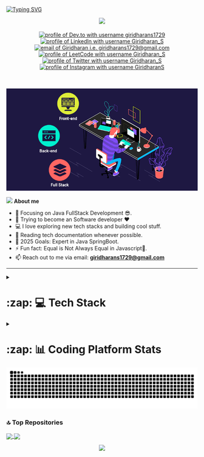 [![Typing SVG](https://readme-typing-svg.demolab.com?font=Fira+Code&pause=1000&color=F75311&random=false&width=700&lines=Welcome+to+my+GitHub+Profile;I+am+a+passionate+Full-Stack+Developer+from+TamilNadu)](https://git.io/typing-svg)

<div align="center">
  <a href="https://u8views.com/github/GiridharanS1729">
  <img src="https://api.visitorbadge.io/api/visitors?path=https%3A%2F%2Fgithub.com%2FGiridharanS1729%2FGiridharanS1729%2F&countColor=%23263759" />
  </a>
  <br><br>
  <a href="https://dev.to/giridharans1729"><img src="https://img.shields.io/badge/dev.to-0A0A0A?style=for-the-badge&logo=devdotto&logoColor=white" alt="profile of Dev.to with username giridharans1729" /></a>
  <a href="https://www.linkedin.com/in/giridharans1729/"><img src="https://img.shields.io/badge/LinkedIn-0077B5?style=for-the-badge&logo=linkedin&logoColor=white" alt="profile of LinkedIn with username Giridharan_S" /></a>
  <a href="mailto:giridharans1729@gmail.com"><img src="https://img.shields.io/badge/Gmail-D14836?style=for-the-badge&logo=gmail&logoColor=white" alt="email of Giridharan i.e.   giridharans1729@gmail.com" /></a>
  <a href="https://leetcode.com/u/GiridharanS1729/"><img src="https://img.shields.io/badge/-LeetCode-FFA116?style=for-the-badge&logo=LeetCode&logoColor=black" alt="profile of LeetCode with username Giridharan_S" ></a>
  <a href="https://twitter.com/giridharans1729"><img src="https://img.shields.io/badge/Twitter-0A0209?style=for-the-badge&logo=x&logoColor=d5d5d5" alt="profile of Twitter with username Giridharan_S" ></a>
  <a href="https://www.instagram.com/mr_unique.1729"><img src="https://img.shields.io/badge/Instagram-E4405F?style=for-the-badge&logo=instagram&logoColor=white" alt="profile of Instagram with username GiridharanS" ></a>
  <br><br>
</div>
<br>

![MasterHead](./assets/main.gif)
<!-- ![](https://komarev.com/ghpvc/?username=GiridharanS1729&color=red) -->
<picture><img src = "./assets/About_Me.gif" width = 30px></picture> <b>About me</b> 
- 🔭 Focusing on Java FullStack Development 😎.
- 🌱 Trying to become an Software developer ❤
- 💻 I love exploring new tech stacks and building cool stuff.
- 📰 Reading tech documentation whenever possible.
- 🥅 2025 Goals: Expert in Java SpringBoot.
- ⚡ Fun fact: Equal is Not Always Equal in Javascript🤣.
- 📫 Reach out to me via email: **giridharans1729@gmail.com**


<!--
# 🌐 Connect With Me:

[![Linkedin Badge](https://img.shields.io/badge/LinkedIn-0077B5?style=for-the-badge&logo=linkedin&logoColor=white)](https://www.linkedin.com/in/giridharans1729/)
[![Instagram Badge](https://img.shields.io/badge/Instagram-E4405F?style=for-the-badge&logo=instagram&logoColor=white)](https://instagram.com/mr_unique.1729)
[![Twitter Badge](https://img.shields.io/badge/Twitter-1DA1F2?style=for-the-badge&logo=twitter&logoColor=white)](https://twitter.com/GiridharanS1729)
[![Mail Badge](https://img.shields.io/badge/Gmail-D14836?style=for-the-badge&logo=gmail&logoColor=white)](mailto:giridharans1729@gmail.com)
-->
---
<details><br>
  <summary><h1>:zap: 💻 Tech Stack</h1></summary>
<!--
  # 💻 Tech Stack:
-->

### Frontend:
![HTML](https://img.shields.io/badge/HTML5-E34F26?style=for-the-badge&logo=html5&logoColor=white)
![CSS3](https://img.shields.io/badge/CSS3-1572B6?style=for-the-badge&logo=css3&logoColor=white)
![JavaScript](https://img.shields.io/badge/JavaScript-F7DF1E?style=for-the-badge&logo=javascript&logoColor=black)
![TypeScript](https://img.shields.io/badge/TypeScript-007ACC?style=for-the-badge&logo=typescript&logoColor=white)

### Frameworks:
![Bootstrap](https://img.shields.io/badge/Bootstrap-563D7C?style=for-the-badge&logo=bootstrap&logoColor=white)
![React](https://img.shields.io/badge/React-20232A?style=for-the-badge&logo=react&logoColor=61DAFB)
![Angular](https://img.shields.io/badge/Angular-DD0031?style=for-the-badge&logo=angular&logoColor=white)
![Flutter](https://img.shields.io/badge/Flutter-02569B?style=for-the-badge&logo=flutter&logoColor=white)

### Backend:
![C](https://img.shields.io/badge/C-00599C?style=for-the-badge&logo=c&logoColor=white)
![Java](https://img.shields.io/badge/Java-ED8B00?style=for-the-badge&logo=openjdk&logoColor=white)
![Python](https://img.shields.io/badge/Python-3776AB?style=for-the-badge&logo=python&logoColor=white)
![Node.js](https://img.shields.io/badge/Node.js-43853D?style=for-the-badge&logo=node.js&logoColor=white)

### Database:
![MySQL](https://img.shields.io/badge/MySQL-00000F?style=for-the-badge&logo=mysql&logoColor=white)
![MongoDB](https://img.shields.io/badge/MongoDB-4EA94B?style=for-the-badge&logo=mongodb&logoColor=white)

### Version Control:
![Git](https://img.shields.io/badge/Git-F05032?style=for-the-badge&logo=git&logoColor=white)
![GitHub](https://img.shields.io/badge/GitHub-181717?style=for-the-badge&logo=github&logoColor=white)
![Docker](https://img.shields.io/badge/Docker-181717?style=for-the-badge&logo=docker&logoColor=blue)

### Tools:
![VS Code](https://img.shields.io/badge/Visual_Studio_Code-0078D4?style=for-the-badge&logo=visual-studio-code&logoColor=white)
![Pycharm](https://img.shields.io/badge/PyCharm-000000?style=for-the-badge&logo=pycharm&logoColor=white)
![Figma](https://img.shields.io/badge/Figma-F24E1E?style=for-the-badge&logo=figma&logoColor=white)

### Technologies:
![Netlify](https://img.shields.io/badge/Netlify-00C7B7?style=for-the-badge&logo=netlify&logoColor=white)
![Vercel](https://img.shields.io/badge/Vercel-000000?style=for-the-badge&logo=vercel&logoColor=white)
![Render](https://img.shields.io/badge/Render-46E3B7?style=for-the-badge&logo=render&logoColor=white)

---
</details>
<details><br>
  <summary><h1>:zap: 📊 Coding Platform Stats</h1></summary>
<!--  
# 📊 GitHub Stats:
-->
  
![](https://github-readme-stats.vercel.app/api?username=GiridharanS1729&theme=highcontrast&hide_border=false&include_all_commits=true&count_private=false)
![](https://github-readme-streak-stats.herokuapp.com/?user=GiridharanS1729&theme=highcontrast&hide_border=false)<br/>

![](http://github-profile-summary-cards.vercel.app/api/cards/repos-per-language?username=GiridharanS1729&theme=highcontrast)
![](http://github-profile-summary-cards.vercel.app/api/cards/most-commit-language?username=GiridharanS1729&theme=highcontrast)
![](http://github-profile-summary-cards.vercel.app/api/cards/stats?username=GiridharanS1729&theme=highcontrast)
![](http://github-profile-summary-cards.vercel.app/api/cards/productive-time?username=GiridharanS1729&theme=highcontrast&utcOffset=8)


---

### 🔝 Top Usage Languages:

![](https://github-readme-stats.vercel.app/api/top-langs/?username=GiridharanS1729&theme=highcontrast&hide_border=false&include_all_commits=true&count_private=true&layout=compact&langs_count=10)

### 🔝 Top Contributed Repo

![](https://github-contributor-stats.vercel.app/api?username=GiridharanS1729&limit=5&theme=radical&combine_all_yearly_contributions=true)


---

### 🌟 StarDev Ranking

<a href="https://stardev.io/developers/GiridharanS1729">
 <img alt="Check out GiridharanS1729's profile on stardev.io" width="480" src="https://stardev.io/developers/GiridharanS1729/badge/languages/locality.svg" />
 <img alt="Check out GiridharanS1729's profile on stardev.io" width="480" src="https://stardev.io/developers/GiridharanS1729/badge/languages/country.svg" />
</a>

---
### 🏆 GitHub Trophies
![](https://github-profile-trophy.vercel.app/?username=GiridharanS1729&theme=radical&no-frame=false&no-bg=true&margin-w=5)

### 📈 Coding Profiles

<span>
<!-- <a href="https://codeforces.com/profile/giridharans1729">
<img height="316" src="https://codeforces-readme-stats.vercel.app/api/card?username=giridharans1729&theme=github_dark&force_username=true&border_color=404040" alt=" Giridharan'S Codeforces Stats"/>
</a> -->
<a href="https://leetcode.com/u/GiridharanS1729/">
<img width="500" src="https://leetcard.jacoblin.cool/GiridharanS1729?theme=dark&font=Ubuntu&cache=14400&ext=contest&sheets=https://gist.githubusercontent.com/GiridharanS1729/5e715e284c89cace8f5fa09f7fb930b8/raw/ec0be570f114124b1a2156a660d67baa0ab5639d/leetcode_stats_card.css" alt="Giridharan S Leetcode Stats"/>
</a></span>

![Leetcode Stats](https://leetcard.jacoblin.cool/GiridharanS1729?ext=heatmap)
  
### 🌟 GitHub Contriution Graph

[![Giridharan'S github activity graph](https://github-readme-activity-graph.vercel.app/graph?username=GiridharanS1729&bg_color=312b2e&color=54f2cb&line=f218e3&point=38f702&area=true&hide_border=true)](https://github-readme-activity-graph.vercel.app/graph?username=GiridharanS1729&bg_color=312b2e&color=54f2cb&line=f218e3&point=38f702&area=true&hide_border=true)

<p align="center">
<a href="https://github.com/GiridharanS1729"><span>
<img align="center" src="https://github-profile-summary-cards.vercel.app/api/cards/profile-details?username=GiridharanS1729&theme=dracula" />
</span></a> </p>

---
### ✍️ Random Dev Quote
![](https://quotes-github-readme.vercel.app/api?type=horizontal&theme=radical)

---
### 😂 Random Dev Meme
<img src='https://memer-new.vercel.app/' style="height: 400px;"/>

---
</details>

<img src="https://raw.githubusercontent.com/GiridharanS1729/GiridharanS1729/output/snake.svg" alt="Snake animation" />

### 🔝 Top Repositories

<a href="https://github.com/GiridharanS1729/flutter-portfolio">
  <img align="center" src="https://github-readme-stats.vercel.app/api/pin/?username=GiridharanS1729&repo=flutter-portfolio&theme=algolia" />
</a>

<a href="https://github.com/GiridharanS1729/Visitor_Management_System">
  <img align="center" src="https://github-readme-stats.vercel.app/api/pin/?username=GiridharanS1729&repo=Visitor_Management_System&theme=algolia" />
</a>


<p align="center">

  <img src="https://capsule-render.vercel.app/api?type=waving&color=gradient&height=60&section=footer"/>

</p>
